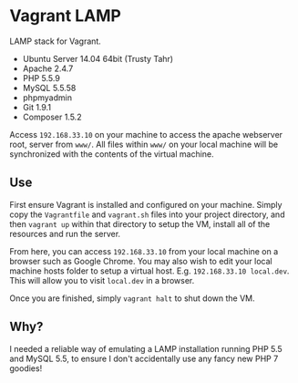 # Vagrant LAMP
LAMP stack for Vagrant.

* Ubuntu Server 14.04 64bit (Trusty Tahr)
* Apache 2.4.7
* PHP 5.5.9
* MySQL 5.5.58
* phpmyadmin
* Git 1.9.1
* Composer 1.5.2

Access `192.168.33.10` on your machine to access the apache webserver root, server from `www/`. All files within `www/` on your local machine will be synchronized with the contents of the virtual machine.

## Use

First ensure Vagrant is installed and configured on your machine. Simply copy the `Vagrantfile` and `vagrant.sh` files into your project directory, and then `vagrant up` within that directory to setup the VM, install all of the resources and run the server.

From here, you can access `192.168.33.10` from your local machine on a browser such as Google Chrome. You may also wish to edit your local machine hosts folder to setup a virtual host. E.g. `192.168.33.10 local.dev`. This will allow you to visit `local.dev` in a browser.

Once you are finished, simply `vagrant halt` to shut down the VM.

## Why?

I needed a reliable way of emulating a LAMP installation running PHP 5.5 and MySQL 5.5, to ensure I don't accidentally use any fancy new PHP 7 goodies!
